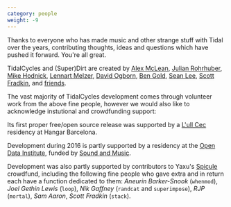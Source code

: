 ```yaml
---
category: people
weight: -9
---
```


Thanks to everyone who has made music and other strange stuff with
Tidal over the years, contributing thoughts, ideas and questions which
have pushed it forward. You're all great.

TidalCycles and (Super)Dirt are created by <span class="people"><span class="person">[Alex McLean](http://yaxu.org), </span><span class="person">[Julian Rohrhuber](http://wertlos.org/~rohrhuber/), </span><span class="person">[Mike Hodnick](http://kindohm.com/), 
[Lennart Melzer](https://github.com/lennart), </span><span class="person">[David Ogborn](http://www.d0kt0r0.net/), </span><span class="person">[Ben Gold](https://github.com/bgold-cosmos), </span> <span class="person"><a href="http://notimportant.org/">Sean Lee</a>, </span> <span class="person"><a href="http://www.fradkin.com/">Scott Fradkin</a>, </span> </span> and [friends](https://github.com/tidalcycles/Tidal/graphs/contributors).

<script>
$.fn.randomize = function(selector){
    (selector ? this.find(selector) : this).parent().each(function(){
        $(this).children(selector).sort(function(){
            return Math.random() - 0.5;
        }).detach().appendTo(this);
    });

    return this;
};

$(".people").randomize(".person");
</script>

The vast majority of TidalCycles development comes through volunteer
work from the above fine people, however we would also like to
acknowledge instutional and crowdfunding support:

Its first proper free/open source release was supported by a
[L'ull Cec](https://lullcec.org/) residency at Hangar Barcelona.

Development during 2016 is partly supported by a residency at the
[Open Data Institute](http://theodi.org/), funded by
[Sound and Music](http://soundandmusic.org/).

Development was also partly supported by contributors to Yaxu's
[Spicule](http://www.pledgemusic.com/projects/spicule/) crowdfund,
including the following fine people who gave extra and in return each
have a function dedicated to them: *Aneurin Barker-Snook* (`whenmod`),
*Joel Gethin Lewis* (`loop`), *Nik Gaffney* (`randcat` and
`superimpose`), *RJP* (`mortal`), *Sam Aaron*, *Scott Fradkin*
(`stack`).

